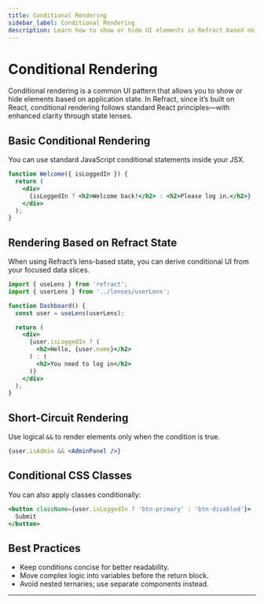```yaml
---
title: Conditional Rendering
sidebar_label: Conditional Rendering
description: Learn how to show or hide UI elements in Refract based on dynamic conditions.
---
```


# Conditional Rendering

Conditional rendering is a common UI pattern that allows you to show or hide elements based on application state. In Refract, since it’s built on React, conditional rendering follows standard React principles—with enhanced clarity through state lenses.

## Basic Conditional Rendering

You can use standard JavaScript conditional statements inside your JSX.

```jsx
function Welcome({ isLoggedIn }) {
  return (
    <div>
      {isLoggedIn ? <h2>Welcome back!</h2> : <h2>Please log in.</h2>}
    </div>
  );
}
```

## Rendering Based on Refract State

When using Refract’s lens-based state, you can derive conditional UI from your focused data slices.

```jsx
import { useLens } from 'refract';
import { userLens } from '../lenses/userLens';

function Dashboard() {
  const user = useLens(userLens);

  return (
    <div>
      {user.isLoggedIn ? (
        <h2>Hello, {user.name}</h2>
      ) : (
        <h2>You need to log in</h2>
      )}
    </div>
  );
}
```

## Short-Circuit Rendering

Use logical `&&` to render elements only when the condition is true.

```jsx
{user.isAdmin && <AdminPanel />}
```

## Conditional CSS Classes

You can also apply classes conditionally:

```jsx
<button className={user.isLoggedIn ? 'btn-primary' : 'btn-disabled'}>
  Submit
</button>
```

## Best Practices

* Keep conditions concise for better readability.
* Move complex logic into variables before the return block.
* Avoid nested ternaries; use separate components instead.

---

